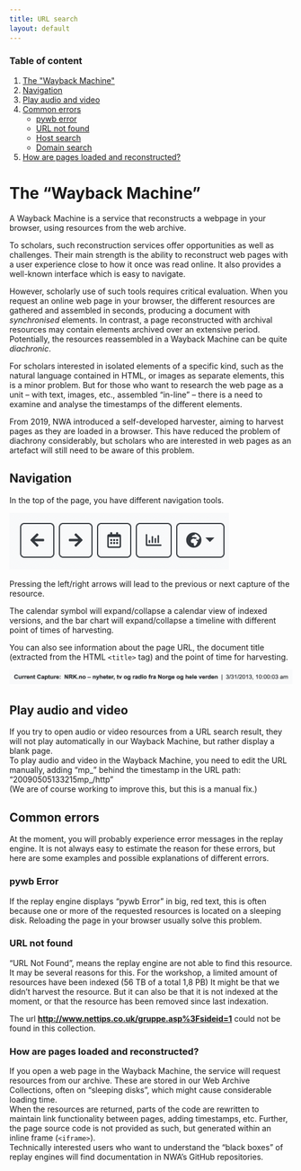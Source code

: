 ```yaml
---
title: URL search
layout: default
---
```


### Table of content
1. [The "Wayback Machine"](#the-wayback-machine)
2. [Navigation](#navigation)
3. [Play audio and video](#play-audio-and-video)
4. [Common errors](#common-error)
    - [pywb error](#"pyw)
    - [URL not found](#url)
    - [Host search](#host-search)
    - [Domain search](#domain-search)
5. [How are pages loaded and reconstructed?](#how-are-pages-loaded-and-reconstructed)


# The “Wayback Machine”
A Wayback Machine is a service that reconstructs a webpage in your browser, using resources from the web archive.  

To scholars, such reconstruction services offer opportunities as well as challenges. Their main strength is the ability to reconstruct web pages with a user experience close to how it once was read online. It also provides a well-known interface which is easy to navigate.  

However, scholarly use of such tools requires critical evaluation. When you request an online web page in your browser, the different resources are gathered and assembled in seconds, producing a document with *synchronised* elements. In contrast, a page reconstructed with archival resources may contain elements archived over an extensive period. Potentially, the resources reassembled in a Wayback Machine can be quite *diachronic*.  

For scholars interested in isolated elements of a specific kind, such as the natural language contained in HTML, or images as separate elements, this is a minor problem. But for those who want to research the web page as a unit – with text, images, etc., assembled “in-line” – there is a need to examine and analyse the timestamps of the different elements.  

From 2019, NWA introduced a self-developed harvester, aiming to harvest pages as they are loaded in a browser. This have reduced the problem of diachrony considerably, but scholars who are interested in web pages as an artefact will still need to be aware of this problem.  

## Navigation
In the top of the page, you have different navigation tools.  

![](img/navbar.png)

Pressing the left/right arrows will lead to the previous or next capture of the resource.  

The calendar symbol will expand/collapse a calendar view of indexed versions, and the bar chart will expand/collapse a timeline with different point of times of harvesting.  

You can also see information about the page URL, the document title (extracted from the HTML `<title>` tag) and the point of time for harvesting.  

![](img/capture-info.png)

## Play audio and video
If you try to open audio or video resources from a URL search result, they will not play automatically in our Wayback Machine, but rather display a blank page.  
To play audio and video in the Wayback Machine, you need to edit the URL manually, adding 
“mp_”  behind the timestamp in the URL path: “20090505133215mp_/http”  
(We are of course working to improve this, but this is a manual fix.)


##	Common errors
At the moment, you will probably experience error messages in the replay engine. It is not always easy to estimate the reason for these errors, but here are some examples and possible explanations of different errors.  

### pywb Error 
If the replay engine displays “pywb Error” in big, red text, this is often because one or more of the requested resources is located on a sleeping disk. Reloading the page in your browser usually solve this problem.  

### URL not found 
“URL Not Found”, means the replay engine are not able to find this resource. It may be several reasons for this. For the workshop, a limited amount of resources have been indexed (56 TB of a total 1,8 PB) It might be that we didn’t harvest the resource. But it can also be that it is not indexed at the moment, or that the resource has been removed since last indexation.  

The url **http://www.nettips.co.uk/gruppe.asp%3Fsideid=1** could not be found in this collection.  

### How are pages loaded and reconstructed?
If you open a web page in the Wayback Machine, the service will request resources from our archive. These are stored in our Web Archive Collections, often on “sleeping disks”, which might cause considerable loading time.  
When the resources are returned, parts of the code are rewritten to maintain link functionality between pages, adding timestamps, etc. Further, the page source code is not provided as such, but generated within an inline frame (`<iframe>`).  
Technically interested users who want to understand the “black boxes” of replay engines will find documentation in NWA’s GitHub repositories.
